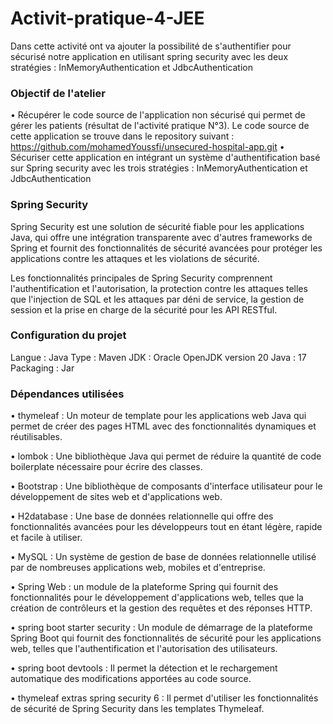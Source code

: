 # Activit-pratique-4-JEE

Dans cette activité ont va ajouter la possibilité de s'authentifier pour sécurisé notre application en utilisant spring security avec les deux stratégies : InMemoryAuthentication et JdbcAuthentication

### Objectif de l'atelier ###

• Récupérer le code source de l'application non sécurisé qui permet de gérer les patients (résultat de l'activité pratique N°3). Le code source de cette application se trouve dans le repository suivant : https://github.com/mohamedYoussfi/unsecured-hospital-app.git
• Sécuriser cette application en intégrant un système d'authentification basé sur Spring security avec les trois stratégies : InMemoryAuthentication et JdbcAuthentication

### Spring Security ###

Spring Security est une solution de sécurité fiable pour les applications Java, qui offre une intégration transparente avec d'autres frameworks de Spring et fournit des fonctionnalités de sécurité avancées pour protéger les applications contre les attaques et les violations de sécurité.

Les fonctionnalités principales de Spring Security comprennent l'authentification et l'autorisation, la protection contre les attaques telles que l'injection de SQL et les attaques par déni de service, la gestion de session et la prise en charge de la sécurité pour les API RESTful.

### Configuration du projet ###

Langue : Java
Type : Maven
JDK : Oracle OpenJDK version 20
Java : 17
Packaging : Jar

### Dépendances utilisées ###

• thymeleaf : Un moteur de template pour les applications web Java qui permet de créer des pages HTML avec des fonctionnalités dynamiques et réutilisables.

• lombok : Une bibliothèque Java qui permet de réduire la quantité de code boilerplate nécessaire pour écrire des classes.

• Bootstrap : Une bibliothèque de composants d'interface utilisateur pour le développement de sites web et d'applications web.

• H2database : Une base de données relationnelle qui offre des fonctionnalités avancées pour les développeurs tout en étant légère, rapide et facile à utiliser.

• MySQL : Un système de gestion de base de données relationnelle utilisé par de nombreuses applications web, mobiles et d'entreprise.

• Spring Web : un module de la plateforme Spring qui fournit des fonctionnalités pour le développement d'applications web, telles que la création de contrôleurs et la gestion des requêtes et des réponses HTTP.

• spring boot starter security : Un module de démarrage de la plateforme Spring Boot qui fournit des fonctionnalités de sécurité pour les applications web, telles que l'authentification et l'autorisation des utilisateurs.

• spring boot devtools : Il permet la détection et le rechargement automatique des modifications apportées au code source.

• thymeleaf extras spring security 6 : Il permet d'utiliser les fonctionnalités de sécurité de Spring Security dans les templates Thymeleaf.
